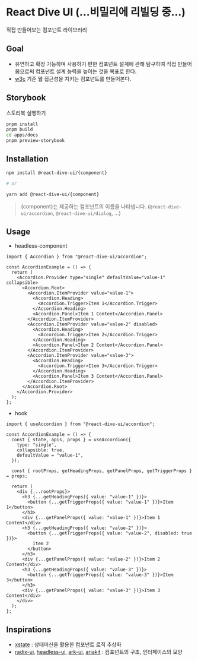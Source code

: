 # React Dive UI (...비밀리에 리빌딩 중...)

직접 만들어보는 컴포넌트 라이브러리

## Goal

- 유연하고 확장 가능하며 사용하기 편한 컴포넌트 설계에 관해 탐구하여 직접 만들어 봄으로써 컴포넌트 설계 능력을 높이는 것을 목표로 한다.
- [w3c](https://www.w3.org/WAI/ARIA/apg/patterns/) 기준 웹 접근성을 지키는 컴포넌트를 만들어본다.

## Storybook

스토리북 실행하기

```bash
pnpm install
pnpm build
cd apps/docs
pnpm preview-storybook
```

## Installation

```bash
npm install @react-dive-ui/{component}

# or

yarn add @react-dive-ui/{component}
```

> {component}는 제공하는 컴포넌트의 이름을 나타냅니다. (`@react-dive-ui/accordion`, `@react-dive-ui/dialog`, ...)

## Usage

- headless-component

```tsx
import { Accordion } from "@react-dive-ui/accordion";

const AccordionExample = () => {
  return (
    <Accordion.Provider type="single" defaultValue="value-1" collapsible>
      <Accordion.Root>
        <Accordion.ItemProvider value="value-1">
          <Accordion.Heading>
            <Accordion.Trigger>Item 1</Accordion.Trigger>
          </Accordion.Heading>
          <Accordion.Panel>Item 1 Content</Accordion.Panel>
        </Accordion.ItemProvider>
        <Accordion.ItemProvider value="value-2" disabled>
          <Accordion.Heading>
            <Accordion.Trigger>Item 2</Accordion.Trigger>
          </Accordion.Heading>
          <Accordion.Panel>Item 2 Content</Accordion.Panel>
        </Accordion.ItemProvider>
        <Accordion.ItemProvider value="value-3">
          <Accordion.Heading>
            <Accordion.Trigger>Item 3</Accordion.Trigger>
          </Accordion.Heading>
          <Accordion.Panel>Item 3 Content</Accordion.Panel>
        </Accordion.ItemProvider>
      </Accordion.Root>
    </Accordion.Provider>
  );
};
```

- hook

```tsx
import { useAccordion } from "@react-dive-ui/accordion";

const AccordionExample = () => {
  const { state, apis, props } = useAccordion({
    type: "single",
    collapsible: true,
    defaultValue = "value-1",
  });

  const { rootProps, getHeadingProps, getPanelProps, getTriggerProps } = props;

  return (
    <div {...rootProps}>
      <h3 {...getHeadingProps({ value: "value-1" })}>
        <button {...getTriggerProps({ value: "value-1" })}>Item 1</button>
      </h3>
      <div {...getPanelProps({ value: "value-1" })}>Item 1 Content</div>
      <h3 {...getHeadingProps({ value: "value-2" })}>
        <button {...getTriggerProps({ value: "value-2", disabled: true })}>
          Item 2
        </button>
      </h3>
      <div {...getPanelProps({ value: "value-2" })}>Item 2 Content</div>
      <h3 {...getHeadingProps({ value: "value-3" })}>
        <button {...getTriggerProps({ value: "value-3" })}>Item 3</button>
      </h3>
      <div {...getPanelProps({ value: "value-3" })}>Item 3 Content</div>
    </div>
  );
};
```

## Inspirations

- [xstate](https://github.com/statelyai/xstate) : 상태머신을 활용한 컴포넌트 로직 추상화
- [radix-ui](https://github.com/radix-ui/primitives), [headless-ui](https://github.com/tailwindlabs/headlessui), [ark-ui](https://github.com/chakra-ui/ark), [ariakit](https://github.com/ariakit/ariakit) : 컴포넌트의 구조, 인터페이스의 모양
